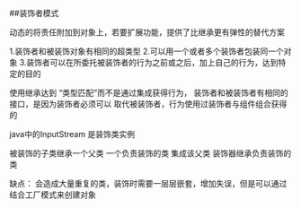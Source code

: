 ##装饰者模式

动态的将责任附加到对象上，若要扩展功能，提供了比继承更有弹性的替代方案

1.装饰者和被装饰对象有相同的超类型
2.可以用一个或者多个装饰者包装同一个对象
3.装饰者可以在所委托被装饰者的行为之前或之后，加上自己的行为，达到特定的目的

使用继承达到 “类型匹配”而不是通过集成获得行为， 装饰者和被装饰者有相同的接口，是因为装饰者必须可以
取代被装饰者，行为使用过装饰者与组件组合获得的

java中的InputStream 是装饰类实例

被装饰的子类继承一个父类
一个负责装饰的类 集成该父类
装饰器继承负责装饰的类

缺点： 会造成大量重复的类，装饰时需要一层层嵌套，增加失误，但是可以通过结合工厂模式来创建对象